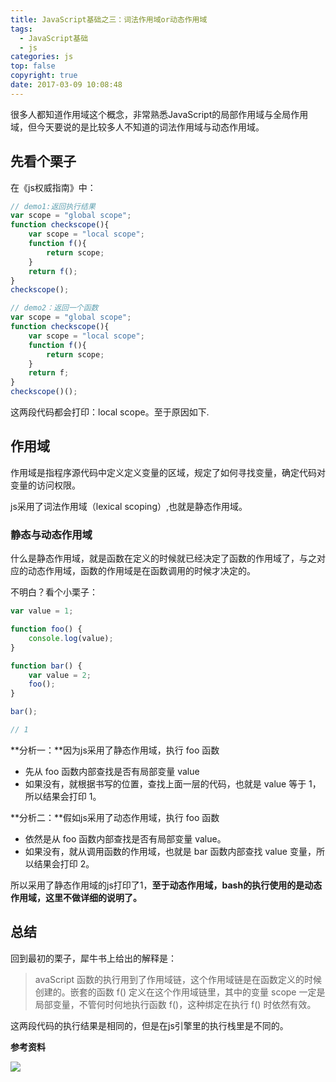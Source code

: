 ```yaml
---
title: JavaScript基础之三：词法作用域or动态作用域
tags:
  - JavaScript基础
  - js
categories: js
top: false
copyright: true
date: 2017-03-09 10:08:48
---
```

很多人都知道作用域这个概念，非常熟悉JavaScript的局部作用域与全局作用域，但今天要说的是比较多人不知道的词法作用域与动态作用域。

<!--more-->

## 先看个栗子
在《js权威指南》中：
```js
// demo1:返回执行结果
var scope = "global scope";
function checkscope(){
    var scope = "local scope";
    function f(){
        return scope;
    }
    return f();
}
checkscope();

// demo2：返回一个函数
var scope = "global scope";
function checkscope(){
    var scope = "local scope";
    function f(){
        return scope;
    }
    return f;
}
checkscope()();
```
这两段代码都会打印：local scope。至于原因如下.

## 作用域
作用域是指程序源代码中定义定义变量的区域，规定了如何寻找变量，确定代码对变量的访问权限。

js采用了词法作用域（lexical scoping）,也就是静态作用域。

### 静态与动态作用域
什么是静态作用域，就是函数在定义的时候就已经决定了函数的作用域了，与之对应的动态作用域，函数的作用域是在函数调用的时候才决定的。

不明白？看个小栗子：
```js
var value = 1;

function foo() {
    console.log(value);
}

function bar() {
    var value = 2;
    foo();
}

bar();

// 1
```
**分析一：**因为js采用了静态作用域，执行 foo 函数
* 先从 foo 函数内部查找是否有局部变量 value
* 如果没有，就根据书写的位置，查找上面一层的代码，也就是 value 等于 1，所以结果会打印 1。

**分析二：**假如js采用了动态作用域，执行 foo 函数
* 依然是从 foo 函数内部查找是否有局部变量 value。
* 如果没有，就从调用函数的作用域，也就是 bar 函数内部查找 value 变量，所以结果会打印 2。

所以采用了静态作用域的js打印了1，**至于动态作用域，bash的执行使用的是动态作用域，这里不做详细的说明了。**

## 总结
回到最初的栗子，犀牛书上给出的解释是：
> avaScript 函数的执行用到了作用域链，这个作用域链是在函数定义的时候创建的。嵌套的函数 f() 定义在这个作用域链里，其中的变量 scope 一定是局部变量，不管何时何地执行函数 f()，这种绑定在执行 f() 时依然有效。

这两段代码的执行结果是相同的，但是在js引擎里的执行栈里是不同的。

**参考资料**
[]()

![](http://static.zhyjor.com/wexin.png)
